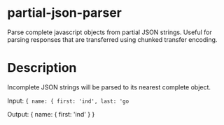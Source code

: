 # partial-json-parser
Parse complete javascript objects from partial JSON strings. Useful for parsing responses that are transferred using chunked transfer encoding. 

# Description
Incomplete JSON strings will be parsed to its nearest complete object. 

Input: 
`{
  name: {
    first: 'ind',
    last: 'go`
    
Output:
{
  name: {
    first: 'ind'
  }
}
